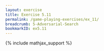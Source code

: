 ```yaml
---
layout: exercise
title: Exercise 5.11
permalink: /game-playing-exercises/ex_11/
breadcrumb: 5-Adversarial-Search
bookmarkID: ex5.11
---
```


{% include mathjax_support %}
